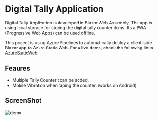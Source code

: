 # Digital Tally Application
Digital Tally Application is developed in Blazor Web Assembly, The app is using local storage for storing the digital tally counter items. Its a PWA (Progressive Web Apps) can be used offline.

This project is using Azure Pipelines to automatically deploy a client-side Blazor app to Azure Static Web. For a live demo, check the following links
[AzureStaticWeb](https://jolly-rock-03dd2bb03.azurestaticapps.net/)

## Feaures
- Multiple Tally Counter ccan be added.
- Mobile Vibration when taping the counter. (works on Android)

## ScreenShot


![demo](https://github.com/umairsyed613/DigitalTallyCounter/blob/master/DigitalTallyCounterMobileView.gif)